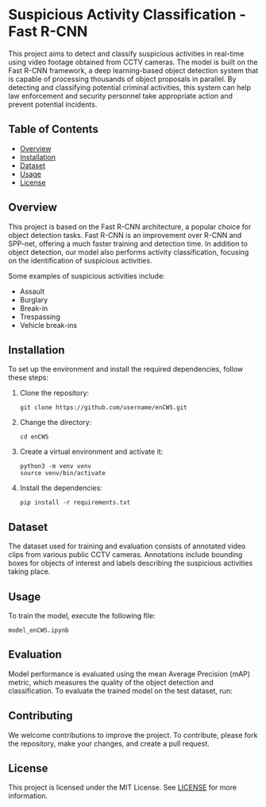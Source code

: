 # Suspicious Activity Classification - Fast R-CNN

This project aims to detect and classify suspicious activities in real-time using video footage obtained from CCTV cameras. The model is built on the Fast R-CNN framework, a deep learning-based object detection system that is capable of processing thousands of object proposals in parallel. By detecting and classifying potential criminal activities, this system can help law enforcement and security personnel take appropriate action and prevent potential incidents.

## Table of Contents

- [Overview](#overview)
- [Installation](#installation)
- [Dataset](#dataset)
- [Usage](#usage)
- [License](#license)

## Overview

This project is based on the Fast R-CNN architecture, a popular choice for object detection tasks. Fast R-CNN is an improvement over R-CNN and SPP-net, offering a much faster training and detection time. In addition to object detection, our model also performs activity classification, focusing on the identification of suspicious activities.

Some examples of suspicious activities include:

- Assault
- Burglary
- Break-in
- Trespassing
- Vehicle break-ins

## Installation

To set up the environment and install the required dependencies, follow these steps:

1. Clone the repository:

   ```
   git clone https://github.com/username/enCWS.git
   ```

2. Change the directory:

   ```
   cd enCWS
   ```

3. Create a virtual environment and activate it:

   ```
   python3 -m venv venv
   source venv/bin/activate
   ```

4. Install the dependencies:

   ```
   pip install -r requirements.txt
   ```

## Dataset

The dataset used for training and evaluation consists of annotated video clips from various public CCTV cameras. Annotations include bounding boxes for objects of interest and labels describing the suspicious activities taking place.

## Usage

To train the model, execute the following file:

```
model_enCWS.ipynb
```


## Evaluation

Model performance is evaluated using the mean Average Precision (mAP) metric, which measures the quality of the object detection and classification. To evaluate the trained model on the test dataset, run:


## Contributing

We welcome contributions to improve the project. To contribute, please fork the repository, make your changes, and create a pull request.

## License

This project is licensed under the MIT License. See [LICENSE](LICENSE) for more information.

